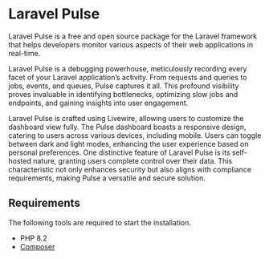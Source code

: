 # Laravel Pulse
Laravel Pulse is a free and open source package for the Laravel framework that helps developers monitor various aspects of their web applications in real-time.

Laravel Pulse is a debugging powerhouse, meticulously recording every facet of your Laravel application’s activity. From requests and queries to jobs, events, and queues, Pulse captures it all. This profound visibility proves invaluable in identifying bottlenecks, optimizing slow jobs and endpoints, and gaining insights into user engagement.

Laravel Pulse is crafted using Livewire, allowing users to customize the dashboard view fully. The Pulse dashboard boasts a responsive design, catering to users across various devices, including mobile. Users can toggle between dark and light modes, enhancing the user experience based on personal preferences.
One distinctive feature of Laravel Pulse is its self-hosted nature, granting users complete control over their data. This characteristic not only enhances security but also aligns with compliance requirements, making Pulse a versatile and secure solution.

## Requirements

The following tools are required to start the installation.

- PHP 8.2
- [Composer](https://getcomposer.org/download/)
